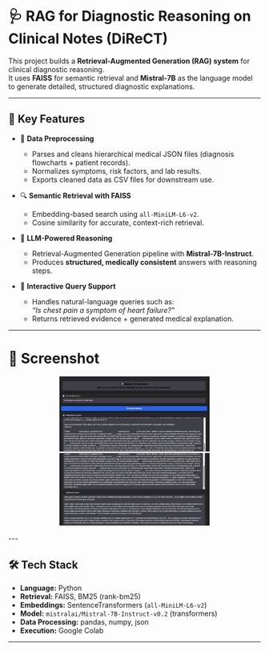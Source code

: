 # 🩺 RAG for Diagnostic Reasoning on Clinical Notes (DiReCT)

This project builds a **Retrieval-Augmented Generation (RAG) system** for clinical diagnostic reasoning.  
It uses **FAISS** for semantic retrieval and **Mistral-7B** as the language model to generate detailed, structured diagnostic explanations.

---

## 🔑 Key Features

- 📂 **Data Preprocessing**  
  - Parses and cleans hierarchical medical JSON files (diagnosis flowcharts + patient records).  
  - Normalizes symptoms, risk factors, and lab results.  
  - Exports cleaned data as CSV files for downstream use.

- 🔍 **Semantic Retrieval with FAISS**  
  - Embedding-based search using `all-MiniLM-L6-v2`.  
  - Cosine similarity for accurate, context-rich retrieval.

- 🧠 **LLM-Powered Reasoning**  
  - Retrieval-Augmented Generation pipeline with **Mistral-7B-Instruct**.  
  - Produces **structured, medically consistent** answers with reasoning steps.

- 🧪 **Interactive Query Support**  
  - Handles natural-language queries such as:  
    *“Is chest pain a symptom of heart failure?”*  
  - Returns retrieved evidence + generated medical explanation.

---
# 📸 Screenshot  

<p align="center">
  <img src="./images/rag1.jpg" alt="Rag" width="300" />
  <img src="./images/rag2.jpg" alt="Rag" width="300" />

</p>
---

## 🛠 Tech Stack

- **Language:** Python  
- **Retrieval:** FAISS, BM25 (rank-bm25)  
- **Embeddings:** SentenceTransformers (`all-MiniLM-L6-v2`)  
- **Model:** `mistralai/Mistral-7B-Instruct-v0.2` (transformers)  
- **Data Processing:** pandas, numpy, json  
- **Execution:** Google Colab  

---
